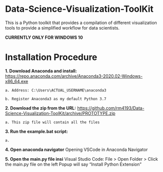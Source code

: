 # Data-Science-Visualization-ToolKit
This is a Python toolkit that provides a compilation of different visualization tools to provide a simplified workflow for data scientists.

**CURRENTLY ONLY FOR WINDOWS 10**

# Installation Procedure

**1. Download Anaconda and install:** https://repo.anaconda.com/archive/Anaconda3-2020.02-Windows-x86_64.exe
  
    a. Address: C:\Users\ACTUAL_USERNAME\anaconda3
 
    b. Register Anaconda3 as my default Python 3.7

**2.  Download the zip from the URL:** https://github.com/rm4193/Data-Science-Visualization-ToolKit/archive/PROTOTYPE.zip

    a. This zip file will contain all the files

**3. Run the example.bat script:**

    a. 

**4. Open anaconda navigator**
Opening VSCode in Anaconda Navigator

**5. Open the main.py file insi**
Visual Studio Code: File > Open Folder > 
Click the main.py file on the left
Popup will say “Install Python Extension”

